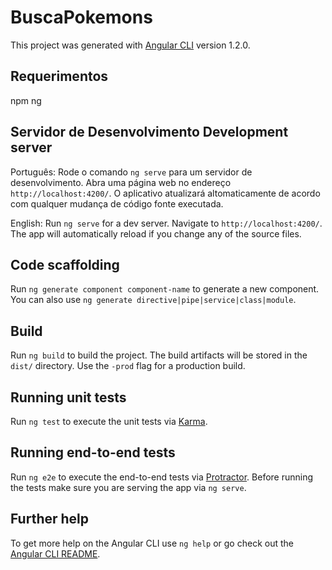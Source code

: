 # BuscaPokemons

This project was generated with [Angular CLI](https://github.com/angular/angular-cli) version 1.2.0.

## Requerimentos
npm
ng

## Servidor de Desenvolvimento Development server

Português:
Rode o comando `ng serve` para um servidor de desenvolvimento. Abra uma página web no endereço `http://localhost:4200/`. O aplicativo atualizará altomaticamente de acordo com qualquer mudança de código fonte executada.

English:
Run `ng serve` for a dev server. Navigate to `http://localhost:4200/`. The app will automatically reload if you change any of the source files.

## Code scaffolding

Run `ng generate component component-name` to generate a new component. You can also use `ng generate directive|pipe|service|class|module`.

## Build

Run `ng build` to build the project. The build artifacts will be stored in the `dist/` directory. Use the `-prod` flag for a production build.

## Running unit tests

Run `ng test` to execute the unit tests via [Karma](https://karma-runner.github.io).

## Running end-to-end tests

Run `ng e2e` to execute the end-to-end tests via [Protractor](http://www.protractortest.org/).
Before running the tests make sure you are serving the app via `ng serve`.

## Further help

To get more help on the Angular CLI use `ng help` or go check out the [Angular CLI README](https://github.com/angular/angular-cli/blob/master/README.md).
